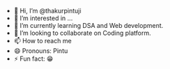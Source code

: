 - 👋 Hi, I’m @thakurpintuji
- 👀 I’m interested in ...
- 🌱 I’m currently learning DSA and Web development.
- 💞️ I’m looking to collaborate on Coding platform.
- 📫 How to reach me 
- 😄 Pronouns: Pintu
- ⚡ Fun fact: 😁

<!---
thakurpintuji/thakurpintuji is a ✨ special ✨ repository because its `README.md` (this file) appears on your GitHub profile.
You can click the Preview link to take a look at your changes.
--->
